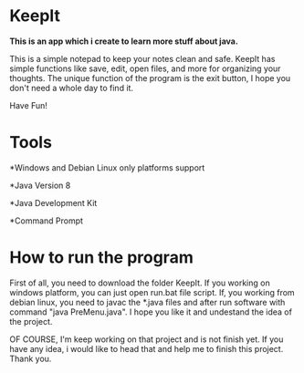 # KeepIt
**This is an app which i create to learn more stuff about java.**


This is a simple notepad to keep your notes clean and safe. KeepIt has simple functions like save, edit, open files, and more for organizing your thoughts. The unique function of the program is the exit button, I hope you don't need a whole day to find it. 



Have Fun!


# Tools
*Windows and Debian Linux only platforms support

*Java Version 8 


*Java Development Kit


*Command Prompt




# How to run the program

First of all, you need to download the folder KeepIt. If you working on windows platform, you can just open run.bat file script. If, you working from debian linux, you need to javac the *.java files and after run software with command "java PreMenu.java". I hope you like it and undestand the idea of the project. 

OF COURSE, I'm keep working on that project and is not finish yet. If you have any idea, i would like to head that and help me to finish this project. Thank you.

